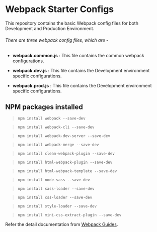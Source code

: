 # Webpack Starter Configs
This repository contains the basic Webpack config files for both Development and Production Environment.
###### There are three webpack config files, which are -
- **webpack.common.js** : This file contains the common webpack configurations.

- **webpack.dev.js** : This file contains the Development environment specific configurations.

- **webpack.prod.js** : This file contains the Development environment specific configurations.

## NPM packages installed

> ```npm install webpack --save-dev```

> ```npm install webpack-cli --save-dev```

> ```npm install webpack-dev-server --save-dev```

> ```npm install webpack-merge --save-dev```

> ```npm install clean-webpack-plugin --save-dev```

> ```npm install html-webpack-plugin --save-dev```

> ```npm install html-webpack-template --save-dev```

> ```npm install node-sass --save-dev```

> ```npm install sass-loader --save-dev```

> ```npm install css-loader --save-dev```

> ```npm install style-loader --save-dev```

> ```npm install mini-css-extract-plugin --save-dev```

Refer the detail documentation from [Webpack Guides](https://webpack.js.org/guides/).
